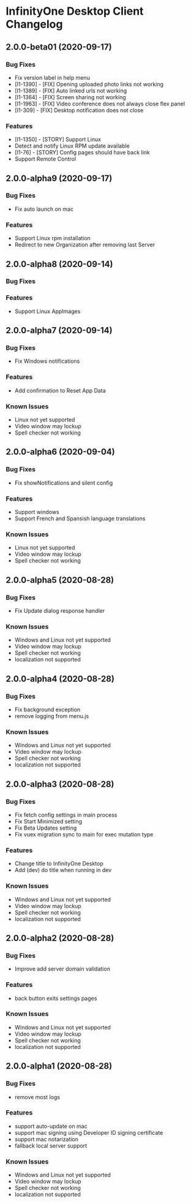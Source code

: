 # InfinityOne Desktop Client Changelog

## 2.0.0-beta01 (2020-09-17)

### Bug Fixes

* Fix version label in help menu
* [I1-1390] - [FIX] Opening uploaded photo links not working
* [I1-1389] - [FIX] Auto linked urls not working
* [I1-1364] - [FIX] Screen sharing not working
* [I1-1963] - [FIX] Video conference does not always close flex panel
* [I1-309] - [FIX] Desktop notification does not close

### Features

* [I1-1350] - [STORY] Support Linux
* Detect and notify Linux RPM update available
* [I1-76] - [STORY] Config pages should have back link
* Support Remote Control

## 2.0.0-alpha9 (2020-09-17)

### Bug Fixes

* Fix auto launch on mac

### Features

* Support Linux rpm installation
* Redirect to new Organization after removing last Server


## 2.0.0-alpha8 (2020-09-14)

### Bug Fixes


### Features

* Support Linux AppImages


## 2.0.0-alpha7 (2020-09-14)

### Bug Fixes

* Fix Windows notifications

### Features

* Add confirmation to Reset App Data


### Known Issues

* Linux not yet supported
* Video window may lockup
* Spell checker not working

## 2.0.0-alpha6 (2020-09-04)

### Bug Fixes

* Fix showNotifications and silent config

### Features

* Support windows
* Support French and Spansish language translations

### Known Issues

* Linux not yet supported
* Video window may lockup
* Spell checker not working

## 2.0.0-alpha5 (2020-08-28)

### Bug Fixes

* Fix Update dialog response handler

### Known Issues

* Windows and Linux not yet supported
* Video window may lockup
* Spell checker not working
* localization not supported

## 2.0.0-alpha4 (2020-08-28)

### Bug Fixes

* Fix background exception
* remove logging from menu.js

### Known Issues

* Windows and Linux not yet supported
* Video window may lockup
* Spell checker not working
* localization not supported

## 2.0.0-alpha3 (2020-08-28)

### Bug Fixes

* Fix fetch config settings in main process
* Fix Start Minimized setting
* Fix Beta Updates setting
* Fix vuex migration sync to main for exec mutation type

### Features

* Change title to InfinityOne Desktop
* Add (dev) do title when running in dev

### Known Issues

* Windows and Linux not yet supported
* Video window may lockup
* Spell checker not working
* localization not supported

## 2.0.0-alpha2 (2020-08-28)


### Bug Fixes

* Improve add server domain validation

### Features

* back button exits settings pages

### Known Issues

* Windows and Linux not yet supported
* Video window may lockup
* Spell checker not working
* localization not supported


## 2.0.0-alpha1 (2020-08-28)

### Bug Fixes

* remove most logs

### Features

* support auto-update on mac
* support mac signing using Developer ID signing certificate
* support mac notarization
* fallback local server support

### Known Issues

* Windows and Linux not yet supported
* Video window may lockup
* Spell checker not working
* localization not supported
